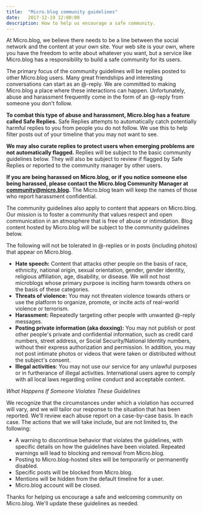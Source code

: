 ```yaml
---
title:  "Micro.blog community guidelines"
date:   2017-12-19 12:00:00
description: How to help us encourage a safe community.
---
```


At Micro.blog, we believe there needs to be a line between the social network and the content at your own site. Your web site is your own, where you have the freedom to write about whatever you want, but a service like Micro.blog has a responsibility to build a safe community for its users.

The primary focus of the community guidelines will be replies posted to other Micro.blog users. Many great friendships and interesting conversations can start as an @-reply. We are committed to making Micro.blog a place where these interactions can happen. Unfortunately, abuse and harassment frequently come in the form of an @-reply from someone you don't follow. 

**To combat this type of abuse and harassment, Micro.blog has a feature called Safe Replies.** Safe Replies attempts to automatically catch potentially harmful replies to you from people you do not follow. We use this to help filter posts out of your timeline that you may not want to see.

**We may also curate replies to protect users when emerging problems are not automatically flagged.** Replies will be subject to the basic community guidelines below. They will also be subject to review if flagged by Safe Replies or reported to the community manager by other users.

**If you are being harassed on Micro.blog, or if you notice someone else being harassed, please contact the Micro.blog Community Manager at [community@micro.blog](mailto:community@micro.blog).** The Micro.blog team will keep the names of those who report harassment confidential.

The community guidelines also apply to content that appears on Micro.blog. Our mission is to foster a community that values respect and open communication in an atmosphere that is free of abuse or intimidation. Blog content hosted by Micro.blog will be subject to the community guidelines below.

The following will not be tolerated in @-replies or in posts (including photos) that appear on Micro.blog.

* **Hate speech:** Content that attacks other people on the basis of race, ethnicity, national origin, sexual orientation, gender, gender identity, religious affiliation, age, disability, or disease. We will not host microblogs whose primary purpose is inciting harm towards others on the basis of these categories.
* **Threats of violence:** You may not threaten violence towards others or use the platform to organize, promote, or incite acts of real-world violence or terrorism.
* **Harassment:** Repeatedly targeting other people with unwanted @-reply messages.
* **Posting private information (aka doxxing):** You may not publish or post other people's private and confidential information, such as credit card numbers, street address, or Social Security/National Identity numbers, without their express authorization and permission. In addition, you may not post intimate photos or videos that were taken or distributed without the subject's consent.
* **Illegal activities**: You may not use our service for any unlawful purposes or in furtherance of illegal activities. International users agree to comply with all local laws regarding online conduct and acceptable content.

_What Happens If Someone Violates These Guidelines_

We recognize that the circumstances under which a violation has occurred will vary, and we will tailor our response to the situation that has been reported. We'll review each abuse report on a case-by-case basis. In each case. The actions that we will take include, but are not limited to, the following:

* A warning to discontinue behavior that violates the guidelines, with specific details on how the guidelines have been violated. Repeated warnings will lead to blocking and removal from Micro.blog.
* Posting to Micro.blog-hosted sites will be temporarily or permanently disabled.
* Specific posts will be blocked from Micro.blog.
* Mentions will be hidden from the default timeline for a user.
* Micro.blog account will be closed.

Thanks for helping us encourage a safe and welcoming community on Micro.blog. We'll update these guidelines as needed.